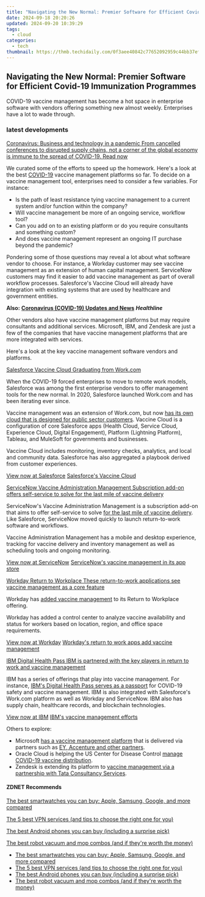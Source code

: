 ```yaml
---
title: "Navigating the New Normal: Premier Software for Efficient Covid-19 Immunization Programmes"
date: 2024-09-18 20:20:26
updated: 2024-09-20 10:39:29
tags:
  - cloud
categories:
  - tech
thumbnail: https://thmb.techidaily.com/0f3aee40842c77652092959c44bb37ef79d636e0b9ea84d35588db5436176752.jpeg
---
```


## Navigating the New Normal: Premier Software for Efficient Covid-19 Immunization Programmes

COVID-19 vaccine management has become a hot space in enterprise software with vendors offering something new almost weekly. Enterprises have a lot to wade through. 

### latest developments

[Coronavirus: Business and technology in a pandemic From cancelled conferences to disrupted supply chains, not a corner of the global economy is immune to the spread of COVID-19.  Read now](https://www.zdnet.com/topic/coronavirus-business-and-technology-in-a-pandemic/)

We curated some of the efforts to speed up the homework. Here's a look at the best [COVID-19](https://www.zdnet.com/topic/coronavirus-business-and-technology-in-a-pandemic/) vaccine management platforms so far. To decide on a vaccine management tool, enterprises need to consider a few variables. For instance:

* Is the path of least resistance tying vaccine management to a current system and/or function within the company?
* Will vaccine management be more of an ongoing service, workflow tool?
* Can you add on to an existing platform or do you require consultants and something custom?
* And does vaccine management represent an ongoing IT purchase beyond the pandemic?

Pondering some of those questions may reveal a lot about what software vendor to choose. For instance, a Workday customer may see vaccine management as an extension of human capital management. ServiceNow customers may find it easier to add vaccine management as part of overall workflow processes. Salesforce's Vaccine Cloud will already have integration with existing systems that are used by healthcare and government entities. 

**Also:** [**Coronavirus (COVID-19) Updates and News**](https://www.healthline.com/coronavirus) **_Healthline_**

Other vendors also have vaccine management platforms but may require consultants and additional services. Microsoft, IBM, and Zendesk are just a few of the companies that have vaccine management platforms that are more integrated with services. 

Here's a look at the key vaccine management software vendors and platforms. 

[Salesforce Vaccine Cloud Graduating from Work.com](https://www.salesforce.com/products/vaccine-cloud/overview/) 

When the COVID-19 forced enterprises to move to remote work models, Salesforce was among the first enterprise vendors to offer management tools for the new normal. In 2020, Salesforce launched Work.com and has been iterating ever since.

Vaccine management was an extension of Work.com, but now [has its own cloud that is designed for public sector customers](https://www.zdnet.com/article/salesforce-launches-vaccine-cloud-targets-government-healthcare). Vaccine Cloud is a configuration of core Salesforce apps (Health Cloud, Service Cloud, Experience Cloud, Digital Engagement), Platform (Lightning Platform), Tableau, and MuleSoft for governments and businesses.

Vaccine Cloud includes monitoring, inventory checks, analytics, and local and community data. Salesforce has also aggregated a playbook derived from customer experiences. 

[View now at Salesforce](https://www.salesforce.com/products/vaccine-cloud/overview/) [Salesforce's Vaccine Cloud](https://www.salesforce.com/products/vaccine-cloud/overview/)

[ServiceNow Vaccine Administration Management Subscription add-on offers self-service to solve for the last mile of vaccine delivery](https://www.servicenow.com/solutions/reopening-workplace.html) 

ServiceNow's Vaccine Administration Management is a subscription add-on that aims to offer self-service to solve [for the last mile of vaccine delivery](https://www.zdnet.com/article/servicenow-launches-covid-19-vaccine-management-software/). Like Salesforce, ServiceNow moved quickly to launch return-to-work software and workflows. 

Vaccine Administration Management has a mobile and desktop experience, tracking for vaccine delivery and inventory management as well as scheduling tools and ongoing monitoring. 

[View now at ServiceNow](https://www.servicenow.com/solutions/reopening-workplace.html) [ServiceNow's vaccine management in its app store](https://store.servicenow.com/sn%5Fappstore%5Fstore.do#!/store/application/1ecf840d3b512010c24e870044efc419/2.0.0)

[Workday Return to Workplace These return-to-work applications see vaccine management as a core feature](https://www.workday.com/) 

Workday has [added vaccine management](https://www.zdnet.com/article/workday-adds-vaccine-management-to-return-to-workplace-offering/) to its Return to Workplace offering.

Workday has added a control center to analyze vaccine availability and status for workers based on location, region, and office space requirements. 

[View now at Workday](https://www.workday.com/) [Workday's return to work apps add vaccine management](https://www.workday.com/en-us/solutions/need/covid-19/return-to-work.html)

[IBM Digital Health Pass IBM is partnered with the key players in return to work and vaccine management](https://www.ibm.com/impact/covid-19/vaccine-management) 

IBM has a series of offerings that play into vaccine management. For instance, [IBM's Digital Health Pass serves as a passport](https://www.zdnet.com/article/ibms-watson-health-launches-ibm-digital-health-pass-app/) for COVID-19 safety and vaccine management. IBM is also integrated with Salesforce's Work.com platform as well as Workday and ServiceNow. IBM also has supply chain, healthcare records, and blockchain technologies.

[View now at IBM](https://www.ibm.com/impact/covid-19/vaccine-management) [IBM's vaccine management efforts](https://www.ibm.com/impact/covid-19/vaccine-management)

Others to explore:

* Microsoft [has a vaccine management platform](https://www.zdnet.com/article/microsoft-launches-covid-19-vaccine-management-platform/) that is delivered via partners such as [EY, Accenture and other partners](https://blogs.microsoft.com/blog/2020/12/11/successful-covid-19-vaccine-delivery-requires-strong-tech-partnerships/).
* Oracle Cloud is helping the US Center for Disease Control [manage COVID-19 vaccine distribution](https://www.oracle.com/news/announcement/oracle-cloud-manages-covid-19-vaccination-program-121520.html).
* Zendesk is extending its platform to [vaccine management via a partnership with Tata Consultancy Services](https://www.zendesk.com/campaign/vaccine-solution/).

#### **ZDNET** Recommends

[The best smartwatches you can buy: Apple, Samsung, Google, and more compared](https://www.zdnet.com/article/best-smartwatch/ "The best smartwatches you can buy: Apple, Samsung, Google, and more compared")

[The 5 best VPN services (and tips to choose the right one for you)](https://www.zdnet.com/article/best-vpn/ "The 5 best VPN services (and tips to choose the right one for you)")

[The best Android phones you can buy (including a surprise pick)](https://www.zdnet.com/article/best-android-phone/ "The best Android phones you can buy (including a surprise pick)")

[The best robot vacuum and mop combos (and if they're worth the money)](https://www.zdnet.com/article/best-robot-vacuum-mop/ "The best robot vacuum and mop combos (and if they're worth the money)")

* [The best smartwatches you can buy: Apple, Samsung, Google, and more compared](https://www.zdnet.com/article/best-smartwatch/ "The best smartwatches you can buy: Apple, Samsung, Google, and more compared")
* [The 5 best VPN services (and tips to choose the right one for you)](https://www.zdnet.com/article/best-vpn/ "The 5 best VPN services (and tips to choose the right one for you)")
* [The best Android phones you can buy (including a surprise pick)](https://www.zdnet.com/article/best-android-phone/ "The best Android phones you can buy (including a surprise pick)")
* [The best robot vacuum and mop combos (and if they're worth the money)](https://www.zdnet.com/article/best-robot-vacuum-mop/ "The best robot vacuum and mop combos (and if they're worth the money)")

<ins class="adsbygoogle"
     style="display:block"
     data-ad-format="autorelaxed"
     data-ad-client="ca-pub-7571918770474297"
     data-ad-slot="1223367746"></ins>



<ins class="adsbygoogle"
     style="display:block"
     data-ad-client="ca-pub-7571918770474297"
     data-ad-slot="8358498916"
     data-ad-format="auto"
     data-full-width-responsive="true"></ins>
